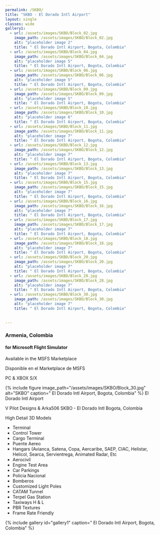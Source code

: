 ```yaml
---
permalink: /SKBO/
title: "SKBO - El Dorado Intl Airport"
layout: single
classes: wide
gallery1:  
  - url: /assets/images/SKBO/Block_02.jpg
    image_path: /assets/images/SKBO/Block_02.jpg
    alt: "placeholder image 2"
    title: " El Dorado Intl Airport, Bogota, Colombia"
  - url: /assets/images/SKBO/Block_04.jpg
    image_path: /assets/images/SKBO/Block_04.jpg
    alt: "placeholder image 5"
    title: " El Dorado Intl Airport, Bogota, Colombia"
  - url: /assets/images/SKBO/Block_06.jpg
    image_path: /assets/images/SKBO/Block_06.jpg
    alt: "placeholder image 5"
    title: " El Dorado Intl Airport, Bogota, Colombia"
  - url: /assets/images/SKBO/Block_09.jpg
    image_path: /assets/images/SKBO/Block_09.jpg
    alt: "placeholder image 5"
    title: " El Dorado Intl Airport, Bogota, Colombia"
  - url: /assets/images/SKBO/Block_10.jpg
    image_path: /assets/images/SKBO/Block_10.jpg
    alt: "placeholder image 6"
    title: " El Dorado Intl Airport, Bogota, Colombia"
  - url: /assets/images/SKBO/Block_11.jpg
    image_path: /assets/images/SKBO/Block_11.jpg
    alt: "placeholder image 7"
    title: " El Dorado Intl Airport, Bogota, Colombia"
  - url: /assets/images/SKBO/Block_12.jpg
    image_path: /assets/images/SKBO/Block_12.jpg
    alt: "placeholder image 7"
    title: " El Dorado Intl Airport, Bogota, Colombia"
  - url: /assets/images/SKBO/Block_13.jpg
    image_path: /assets/images/SKBO/Block_13.jpg
    alt: "placeholder image 7"
    title: " El Dorado Intl Airport, Bogota, Colombia"
  - url: /assets/images/SKBO/Block_15.jpg
    image_path: /assets/images/SKBO/Block_15.jpg
    alt: "placeholder image 7"
    title: " El Dorado Intl Airport, Bogota, Colombia"
  - url: /assets/images/SKBO/Block_16.jpg
    image_path: /assets/images/SKBO/Block_16.jpg
    alt: "placeholder image 7"
    title: " El Dorado Intl Airport, Bogota, Colombia"
  - url: /assets/images/SKBO/Block_17.jpg
    image_path: /assets/images/SKBO/Block_17.jpg
    alt: "placeholder image 7"
    title: " El Dorado Intl Airport, Bogota, Colombia"
  - url: /assets/images/SKBO/Block_18.jpg
    image_path: /assets/images/SKBO/Block_18.jpg
    alt: "placeholder image 7"
    title: " El Dorado Intl Airport, Bogota, Colombia"
  - url: /assets/images/SKBO/Block_20.jpg
    image_path: /assets/images/SKBO/Block_20.jpg
    alt: "placeholder image 7"
    title: " El Dorado Intl Airport, Bogota, Colombia"
  - url: /assets/images/SKBO/Block_28.jpg
    image_path: /assets/images/SKBO/Block_28.jpg
    alt: "placeholder image 7"
    title: " El Dorado Intl Airport, Bogota, Colombia"
  - url: /assets/images/SKBO/Block_30.jpg
    image_path: /assets/images/SKBO/Block_30.jpg
    alt: "placeholder image 7"
    title: " El Dorado Intl Airport, Bogota, Colombia"
    
    
---
```

### **Armenia, Colombia**
#### **for Microsoft Flight Simulator**  

Available in the MSFS Marketplace  

Disponible en el Marketplace de MSFS

PC & XBOX S/X

{% include figure image_path="/assets/images/SKBO/Block_30.jpg" alt="SKBO" caption=" El Dorado Intl Airport, Bogota, Colombia" %}
El Dorado Intl Airport

V Pilot Designs & Arka506
SKBO - El Dorado Intl
Bogota, Colombia

High Detail 3D Models

- Terminal
- Control Tower
- Cargo Terminal
- Puente Aereo
- Hangars (Avianca, Satena, Copa, Aercaribe, SAEP, CIAC, Helistar, Helicol, Searca, Servientrega, Animated Radar, Etc
- Aerocivil
- Engine Test Area
- Car Parkings
- Policia Nacional
- Bomberos
- Customized Light Poles
- CATAM Tunnel
- Terpel Gas Station
- Taxiways H & L
- PBR Textures
- Frame Rate Friendly


{% include gallery id="gallery1" caption=" El Dorado Intl Airport, Bogota, Colombia" %}

<script data-name="BMC-Widget" src="https://cdnjs.buymeacoffee.com/1.0.0/widget.prod.min.js" data-id="vpilot" data-description="Apoyame comprandome un Café!" data-message="Gracias por descargar. Ahora puedes invitarme a un Café!" data-color="#79D6B5" data-position="Right" data-x_margin="18" data-y_margin="18"></script>
